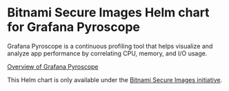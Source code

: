 # Bitnami Secure Images Helm chart for Grafana Pyroscope

Grafana Pyroscope is a continuous profiling tool that helps visualize and analyze app performance by correlating CPU, memory, and I/O usage.

[Overview of Grafana Pyroscope](https://grafana.com/oss/pyroscope/)

This Helm chart is only available under the [Bitnami Secure Images initiative](https://news.broadcom.com/app-dev/broadcom-introduces-bitnami-secure-images-for-production-ready-containerized-applications).
